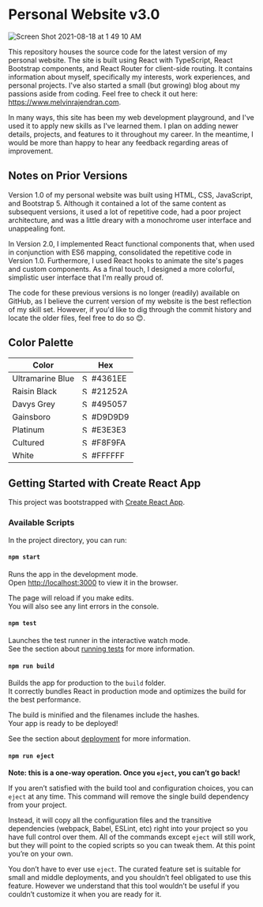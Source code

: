 # Personal Website v3.0

![Screen Shot 2021-08-18 at 1 49 10 AM](https://user-images.githubusercontent.com/44681827/129844408-81cee7c5-3dea-45b8-9873-98ca89e35305.png)

This repository houses the source code for the latest version of my personal website. The site is built using React with TypeScript, React Bootstrap components, and React Router for client-side routing. It contains information about myself, specifically my interests, work experiences, and personal projects. I've also started a small (but growing) blog about my passions aside from coding. Feel free to check it out here: https://www.melvinrajendran.com.

In many ways, this site has been my web development playground, and I've used it to apply new skills as I've learned them. I plan on adding newer details, projects, and features to it throughout my career. In the meantime, I would be more than happy to hear any feedback regarding areas of improvement.

## Notes on Prior Versions

Version 1.0 of my personal website was built using HTML, CSS, JavaScript, and Bootstrap 5. Although it contained a lot of the same content as subsequent versions, it used a lot of repetitive code, had a poor project architecture, and was a little dreary with a monochrome user interface and unappealing font.

In Version 2.0, I implemented React functional components that, when used in conjunction with ES6 mapping, consolidated the repetitive code in Version 1.0. Furthermore, I used React hooks to animate the site's pages and custom components. As a final touch, I designed a more colorful, simplistic user interface that I'm really proud of.

The code for these previous versions is no longer (readily) available on GitHub, as I believe the current version of my website is the best reflection of my skill set. However, if you'd like to dig through the commit history and locate the older files, feel free to do so 😊.

## Color Palette

| Color            | Hex                                                                                                                                                                              |
| ---------------- | -------------------------------------------------------------------------------------------------------------------------------------------------------------------------------- |
| Ultramarine Blue | <img width="15" alt="Screen Shot 2021-09-07 at 11 03 05 AM" src="https://user-images.githubusercontent.com/44681827/132367759-c85ccb80-a0a2-4483-a411-6878d991f075.png"> #4361EE |
| Raisin Black     | <img width="15" alt="Screen Shot 2021-09-07 at 11 03 13 AM" src="https://user-images.githubusercontent.com/44681827/132367781-a65ff455-3e2d-42d2-bb1a-53efea852435.png"> #21252A |
| Davys Grey       | <img width="15" alt="Screen Shot 2021-09-07 at 11 03 19 AM" src="https://user-images.githubusercontent.com/44681827/132367790-64040fd1-8cd3-4786-b9c1-a67f4f663364.png"> #495057 |
| Gainsboro        | <img width="15" alt="Screen Shot 2021-09-07 at 11 03 27 AM" src="https://user-images.githubusercontent.com/44681827/132367806-fb9e48e2-17b4-4580-9f49-c0a5af0402b0.png"> #D9D9D9 |
| Platinum         | <img width="15" alt="Screen Shot 2021-09-07 at 11 03 34 AM" src="https://user-images.githubusercontent.com/44681827/132367835-c1c7e87d-90fb-4c80-a19c-abc2034ba837.png"> #E3E3E3 |
| Cultured         | <img width="15" alt="Screen Shot 2021-09-07 at 11 03 40 AM" src="https://user-images.githubusercontent.com/44681827/132367852-178fcbb1-a041-45e1-a952-840dc9095f7d.png"> #F8F9FA |
| White            | <img width="15" alt="Screen Shot 2021-09-07 at 11 03 47 AM" src="https://user-images.githubusercontent.com/44681827/132367869-50219015-92fb-409d-93c4-692b116cc096.png"> #FFFFFF |

## Getting Started with Create React App

This project was bootstrapped with [Create React App](https://github.com/facebook/create-react-app).

### Available Scripts

In the project directory, you can run:

#### `npm start`

Runs the app in the development mode.\
Open [http://localhost:3000](http://localhost:3000) to view it in the browser.

The page will reload if you make edits.\
You will also see any lint errors in the console.

#### `npm test`

Launches the test runner in the interactive watch mode.\
See the section about [running tests](https://facebook.github.io/create-react-app/docs/running-tests) for more information.

#### `npm run build`

Builds the app for production to the `build` folder.\
It correctly bundles React in production mode and optimizes the build for the best performance.

The build is minified and the filenames include the hashes.\
Your app is ready to be deployed!

See the section about [deployment](https://facebook.github.io/create-react-app/docs/deployment) for more information.

#### `npm run eject`

**Note: this is a one-way operation. Once you `eject`, you can’t go back!**

If you aren’t satisfied with the build tool and configuration choices, you can `eject` at any time. This command will remove the single build dependency from your project.

Instead, it will copy all the configuration files and the transitive dependencies (webpack, Babel, ESLint, etc) right into your project so you have full control over them. All of the commands except `eject` will still work, but they will point to the copied scripts so you can tweak them. At this point you’re on your own.

You don’t have to ever use `eject`. The curated feature set is suitable for small and middle deployments, and you shouldn’t feel obligated to use this feature. However we understand that this tool wouldn’t be useful if you couldn’t customize it when you are ready for it.

